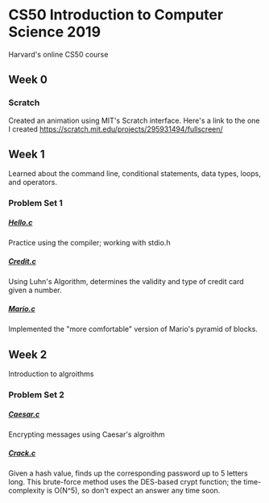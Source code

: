 # CS50 Introduction to Computer Science 2019
Harvard's online CS50 course

## Week 0
### Scratch
Created an animation using MIT's Scratch interface. Here's a link to the one I created https://scratch.mit.edu/projects/295931494/fullscreen/

## Week 1
Learned about the command line, conditional statements, data types, loops, and operators.
### Problem Set 1
##### [Hello.c](https://github.com/patwheeler/CS50/blob/master/Week1/Hello.c)
Practice using the compiler; working with stdio.h
##### [Credit.c](https://github.com/patwheeler/CS50/blob/master/Week1/Credit.c)
Using Luhn's Algorithm, determines the validity and type of credit card given a number. 
##### [Mario.c](https://github.com/patwheeler/CS50/blob/master/Week1/Mario.c)
Implemented the "more comfortable" version of Mario's pyramid of blocks. 
## Week 2
Introduction to algroithms
### Problem Set 2
##### [Caesar.c](https://github.com/patwheeler/CS50/blob/master/Week2/Caesar.c)
Encrypting messages using Caesar's algroithm
##### [Crack.c](https://github.com/patwheeler/CS50/blob/master/Week2/Crack.c)
Given a hash value, finds up the corresponding password up to 5 letters long. This brute-force method uses the DES-based crypt function; the time-complexity is O(N^5), so don't expect an answer any time soon.  

